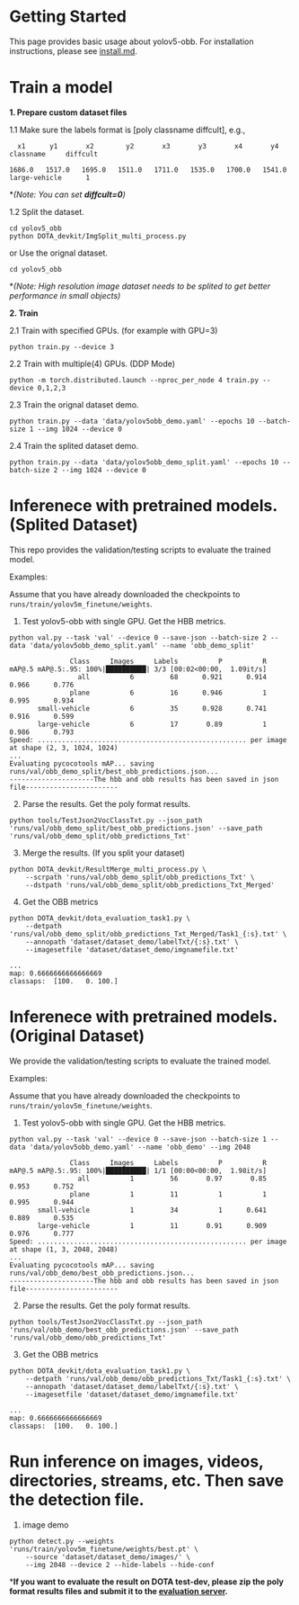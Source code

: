 # Getting Started

This page provides basic usage about yolov5-obb. For installation instructions, please see [install.md](./install.md).

# Train a model

**1. Prepare custom dataset files**

1.1 Make sure the labels format is [poly classname diffcult], e.g., 
```
  x1      y1       x2        y2       x3       y3       x4       y4       classname     diffcult

1686.0   1517.0   1695.0   1511.0   1711.0   1535.0   1700.0   1541.0   large-vehicle      1
```
**(*Note: You can set **diffcult=0**)**


1.2 Split the dataset. 
```shell
cd yolov5_obb
python DOTA_devkit/ImgSplit_multi_process.py
```
or Use the orignal dataset. 
```shell
cd yolov5_obb
```
**(*Note: High resolution image dataset needs to be splited to get better performance in small objects)**


**2. Train**

2.1 Train with specified GPUs. (for example with GPU=3)

```shell
python train.py --device 3
```

2.2 Train with multiple(4) GPUs. (DDP Mode)

```shell
python -m torch.distributed.launch --nproc_per_node 4 train.py --device 0,1,2,3
```

2.3 Train the orignal dataset demo.
```shell
python train.py --data 'data/yolov5obb_demo.yaml' --epochs 10 --batch-size 1 --img 1024 --device 0
```

2.4 Train the splited dataset demo.
```shell
python train.py --data 'data/yolov5obb_demo_split.yaml' --epochs 10 --batch-size 2 --img 1024 --device 0
```

# Inferenece with pretrained models. (Splited Dataset)
This repo provides the validation/testing scripts to evaluate the trained model.

Examples:

Assume that you have already downloaded the checkpoints to `runs/train/yolov5m_finetune/weights`.

1. Test yolov5-obb with single GPU. Get the HBB metrics.

```shell
python val.py --task 'val' --device 0 --save-json --batch-size 2 --data 'data/yolov5obb_demo_split.yaml' --name 'obb_demo_split'

               Class     Images     Labels          P          R     mAP@.5 mAP@.5:.95: 100%|██████████| 3/3 [00:02<00:00,  1.09it/s]                                        
                 all          6         68      0.921      0.914      0.966      0.776
               plane          6         16      0.946          1      0.995      0.934
       small-vehicle          6         35      0.928      0.741      0.916      0.599
       large-vehicle          6         17       0.89          1      0.986      0.793
Speed: .................................................... per image at shape (2, 3, 1024, 1024)
...
Evaluating pycocotools mAP... saving runs/val/obb_demo_split/best_obb_predictions.json...
---------------------The hbb and obb results has been saved in json file-----------------------
```

2. Parse the results. Get the poly format results.
```shell 
python tools/TestJson2VocClassTxt.py --json_path 'runs/val/obb_demo_split/best_obb_predictions.json' --save_path 'runs/val/obb_demo_split/obb_predictions_Txt'
``` 

3. Merge the results. (If you split your dataset)
```shell
python DOTA_devkit/ResultMerge_multi_process.py \
    --scrpath 'runs/val/obb_demo_split/obb_predictions_Txt' \
    --dstpath 'runs/val/obb_demo_split/obb_predictions_Txt_Merged'
```

4. Get the OBB metrics
```shell
python DOTA_devkit/dota_evaluation_task1.py \
    --detpath 'runs/val/obb_demo_split/obb_predictions_Txt_Merged/Task1_{:s}.txt' \
    --annopath 'dataset/dataset_demo/labelTxt/{:s}.txt' \
    --imagesetfile 'dataset/dataset_demo/imgnamefile.txt'

...
map: 0.6666666666666669
classaps:  [100.   0. 100.]
```

# Inferenece with pretrained models. (Original Dataset)
We provide the validation/testing scripts to evaluate the trained model.

Examples:

Assume that you have already downloaded the checkpoints to `runs/train/yolov5m_finetune/weights`.

1. Test yolov5-obb with single GPU. Get the HBB metrics.

```shell
python val.py --task 'val' --device 0 --save-json --batch-size 1 --data 'data/yolov5obb_demo.yaml' --name 'obb_demo' --img 2048

               Class     Images     Labels          P          R     mAP@.5 mAP@.5:.95: 100%|██████████| 1/1 [00:00<00:00,  1.98it/s]                                        
                 all          1         56       0.97       0.85      0.953      0.752
               plane          1         11          1          1      0.995      0.944
       small-vehicle          1         34          1      0.641      0.889      0.535
       large-vehicle          1         11       0.91      0.909      0.976      0.777
Speed: .................................................... per image at shape (1, 3, 2048, 2048)
...
Evaluating pycocotools mAP... saving runs/val/obb_demo/best_obb_predictions.json...
---------------------The hbb and obb results has been saved in json file-----------------------
```

2. Parse the results. Get the poly format results.
```shell 
python tools/TestJson2VocClassTxt.py --json_path 'runs/val/obb_demo/best_obb_predictions.json' --save_path 'runs/val/obb_demo/obb_predictions_Txt'
``` 

3. Get the OBB metrics
```shell
python DOTA_devkit/dota_evaluation_task1.py \
    --detpath 'runs/val/obb_demo/obb_predictions_Txt/Task1_{:s}.txt' \
    --annopath 'dataset/dataset_demo/labelTxt/{:s}.txt' \
    --imagesetfile 'dataset/dataset_demo/imgnamefile.txt'

...
map: 0.6666666666666669
classaps:  [100.   0. 100.]
```

# Run inference on images, videos, directories, streams, etc. Then save the detection file.
1. image demo
```shell
python detect.py --weights 'runs/train/yolov5m_finetune/weights/best.pt' \
    --source 'dataset/dataset_demo/images/' \
    --img 2048 --device 2 --hide-labels --hide-conf
```

***If you want to evaluate the result on DOTA test-dev, please zip the poly format results files and submit it to the  [evaluation server](https://captain-whu.github.io/DOTA/index.html).**
